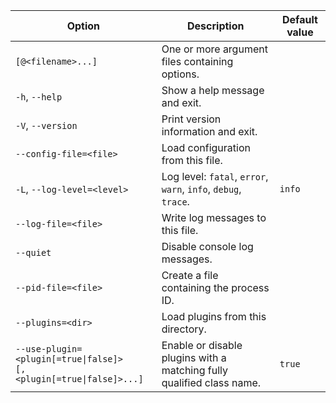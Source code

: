 | Option                                                                                          | Description                                                           | Default value |
|-------------------------------------------------------------------------------------------------|-----------------------------------------------------------------------|---------------|
| `[@<filename>...]`                                                                              | One or more argument files containing options.                        |               |
| `-h`, `--help`                                                                                  | Show a help message and exit.                                         |               |
| `-V`, `--version`                                                                               | Print version information and exit.                                   |               |
| `--config-file=<file>`                                                                          | Load configuration from this file.                                    |               |
| `-L`, `--log-level=<level>`                                                                     | Log level: `fatal`, `error`, `warn`, `info`, `debug`, `trace`.        | `info`        |
| `--log-file=<file>`                                                                             | Write log messages to this file.                                      |               |
| `--quiet`                                                                                       | Disable console log messages.                                         |               |
| `--pid-file=<file>`                                                                             | Create a file containing the process ID.                              |               |
| `--plugins=<dir>`                                                                               | Load plugins from this directory.                                     |               |
| <code>--use-plugin=&lt;plugin[=true&#124;false]><br/>[,&lt;plugin[=true&#124;false]>...]</code> | Enable or disable plugins with a matching fully qualified class name. | `true`        |

